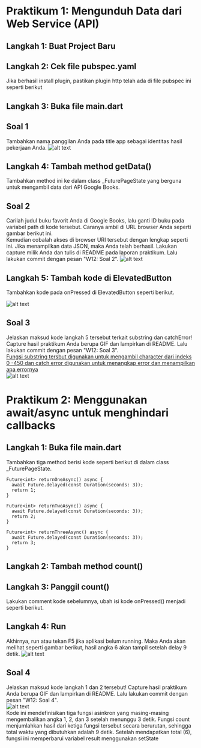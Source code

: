 # Praktikum 1: Mengunduh Data dari Web Service (API)

## Langkah 1: Buat Project Baru

## Langkah 2: Cek file pubspec.yaml

Jika berhasil install plugin, pastikan plugin http telah ada di file pubspec ini seperti berikut

## Langkah 3: Buka file main.dart

## Soal 1

Tambahkan nama panggilan Anda pada title app sebagai identitas hasil pekerjaan Anda.
![alt text](image.png)

## Langkah 4: Tambah method getData()

Tambahkan method ini ke dalam class \_FuturePageState yang berguna untuk mengambil data dari API Google Books.

## Soal 2

Carilah judul buku favorit Anda di Google Books, lalu ganti ID buku pada variabel path di kode tersebut. Caranya ambil di URL browser Anda seperti gambar berikut ini.
<br>
Kemudian cobalah akses di browser URI tersebut dengan lengkap seperti ini. Jika menampilkan data JSON, maka Anda telah berhasil. Lakukan capture milik Anda dan tulis di README pada laporan praktikum. Lalu lakukan commit dengan pesan "W12: Soal 2".
![alt text](image-1.png)

## Langkah 5: Tambah kode di ElevatedButton

Tambahkan kode pada onPressed di ElevatedButton seperti berikut.

![alt text](image-2.png)

## Soal 3

Jelaskan maksud kode langkah 5 tersebut terkait substring dan catchError!
Capture hasil praktikum Anda berupa GIF dan lampirkan di README. Lalu lakukan commit dengan pesan "W12: Soal 3".<br>
<u>Fungsi substring tersbut digunakan untuk mengambil character dari indeks 0 -450 dan catch error digunakan untuk menangkap error dan menampilkan apa errornya </u><br>
![alt text](image-2.png)

# Praktikum 2: Menggunakan await/async untuk menghindari callbacks

## Langkah 1: Buka file main.dart

Tambahkan tiga method berisi kode seperti berikut di dalam class \_FuturePageState.

```
Future<int> returnOneAsync() async {
  await Future.delayed(const Duration(seconds: 3));
  return 1;
}

Future<int> returnTwoAsync() async {
  await Future.delayed(const Duration(seconds: 3));
  return 2;
}

Future<int> returnThreeAsync() async {
  await Future.delayed(const Duration(seconds: 3));
  return 3;
}
```

## Langkah 2: Tambah method count()

## Langkah 3: Panggil count()

Lakukan comment kode sebelumnya, ubah isi kode onPressed() menjadi seperti berikut.

## Langkah 4: Run

Akhirnya, run atau tekan F5 jika aplikasi belum running. Maka Anda akan melihat seperti gambar berikut, hasil angka 6 akan tampil setelah delay 9 detik.
![alt text](image-3.png)

## Soal 4

Jelaskan maksud kode langkah 1 dan 2 tersebut!
Capture hasil praktikum Anda berupa GIF dan lampirkan di README. Lalu lakukan commit dengan pesan "W12: Soal 4".<br>
![alt text](image-3.png)<br>
Kode ini mendefinisikan tiga fungsi asinkron yang masing-masing mengembalikan angka 1, 2, dan 3 setelah menunggu 3 detik. Fungsi count menjumlahkan hasil dari ketiga fungsi tersebut secara berurutan, sehingga total waktu yang dibutuhkan adalah 9 detik. Setelah mendapatkan total (6), fungsi ini memperbarui variabel result menggunakan setState
